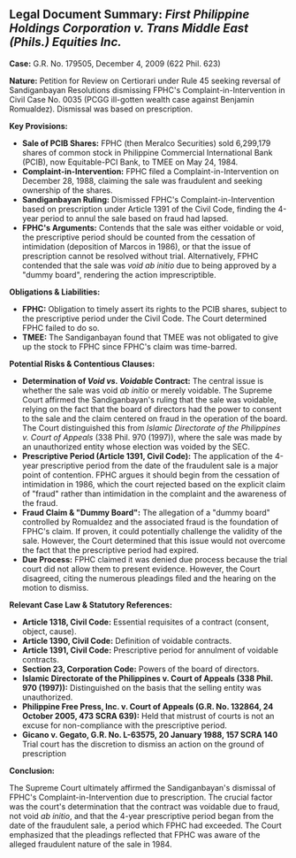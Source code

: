 ## Legal Document Summary: *First Philippine Holdings Corporation v. Trans Middle East (Phils.) Equities Inc.*

**Case:** G.R. No. 179505, December 4, 2009 (622 Phil. 623)

**Nature:** Petition for Review on Certiorari under Rule 45 seeking reversal of Sandiganbayan Resolutions dismissing FPHC's Complaint-in-Intervention in Civil Case No. 0035 (PCGG ill-gotten wealth case against Benjamin Romualdez). Dismissal was based on prescription.

**Key Provisions:**

*   **Sale of PCIB Shares:** FPHC (then Meralco Securities) sold 6,299,179 shares of common stock in Philippine Commercial International Bank (PCIB), now Equitable-PCI Bank, to TMEE on May 24, 1984.
*   **Complaint-in-Intervention:** FPHC filed a Complaint-in-Intervention on December 28, 1988, claiming the sale was fraudulent and seeking ownership of the shares.
*   **Sandiganbayan Ruling:** Dismissed FPHC's Complaint-in-Intervention based on prescription under Article 1391 of the Civil Code, finding the 4-year period to annul the sale based on fraud had lapsed.
*   **FPHC's Arguments:** Contends that the sale was either voidable or void, the prescriptive period should be counted from the cessation of intimidation (deposition of Marcos in 1986), or that the issue of prescription cannot be resolved without trial. Alternatively, FPHC contended that the sale was *void ab initio* due to being approved by a "dummy board", rendering the action imprescriptible.

**Obligations & Liabilities:**

*   **FPHC:** Obligation to timely assert its rights to the PCIB shares, subject to the prescriptive period under the Civil Code. The Court determined FPHC failed to do so.
*   **TMEE:** The Sandiganbayan found that TMEE was not obligated to give up the stock to FPHC since FPHC's claim was time-barred.

**Potential Risks & Contentious Clauses:**

*   **Determination of *Void vs. Voidable* Contract:** The central issue is whether the sale was void *ab initio* or merely voidable.  The Supreme Court affirmed the Sandiganbayan's ruling that the sale was voidable, relying on the fact that the board of directors had the power to consent to the sale and the claim centered on fraud in the operation of the board. The Court distinguished this from *Islamic Directorate of the Philippines v. Court of Appeals* (338 Phil. 970 (1997)), where the sale was made by an unauthorized entity whose election was voided by the SEC.
*   **Prescriptive Period (Article 1391, Civil Code):** The application of the 4-year prescriptive period from the date of the fraudulent sale is a major point of contention. FPHC argues it should begin from the cessation of intimidation in 1986, which the court rejected based on the explicit claim of "fraud" rather than intimidation in the complaint and the awareness of the fraud.
*   **Fraud Claim & "Dummy Board":** The allegation of a "dummy board" controlled by Romualdez and the associated fraud is the foundation of FPHC's claim. If proven, it could potentially challenge the validity of the sale. However, the Court determined that this issue would not overcome the fact that the prescriptive period had expired.
*   **Due Process:** FPHC claimed it was denied due process because the trial court did not allow them to present evidence. However, the Court disagreed, citing the numerous pleadings filed and the hearing on the motion to dismiss.

**Relevant Case Law & Statutory References:**

*   **Article 1318, Civil Code:** Essential requisites of a contract (consent, object, cause).
*   **Article 1390, Civil Code:** Definition of voidable contracts.
*   **Article 1391, Civil Code:** Prescriptive period for annulment of voidable contracts.
*   **Section 23, Corporation Code:** Powers of the board of directors.
*   **Islamic Directorate of the Philippines v. Court of Appeals (338 Phil. 970 (1997)):** Distinguished on the basis that the selling entity was unauthorized.
*   **Philippine Free Press, Inc. v. Court of Appeals (G.R. No. 132864, 24 October 2005, 473 SCRA 639):** Held that mistrust of courts is not an excuse for non-compliance with the prescriptive period.
*    **Gicano v. Gegato, G.R. No. L-63575, 20 January 1988, 157 SCRA 140** Trial court has the discretion to dismiss an action on the ground of prescription

**Conclusion:**

The Supreme Court ultimately affirmed the Sandiganbayan's dismissal of FPHC's Complaint-in-Intervention due to prescription. The crucial factor was the court's determination that the contract was voidable due to fraud, not void *ab initio*, and that the 4-year prescriptive period began from the date of the fraudulent sale, a period which FPHC had exceeded. The Court emphasized that the pleadings reflected that FPHC was aware of the alleged fraudulent nature of the sale in 1984.

